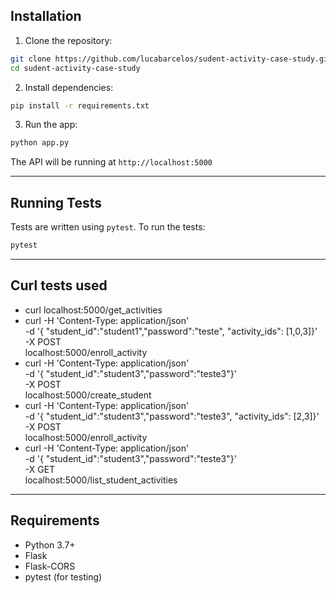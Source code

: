 ## Installation

1. Clone the repository:

```bash
git clone https://github.com/lucabarcelos/sudent-activity-case-study.git
cd sudent-activity-case-study
```

2. Install dependencies:

```bash
pip install -r requirements.txt
```

3. Run the app:

```bash
python app.py
```

The API will be running at `http://localhost:5000`

---

##  Running Tests

Tests are written using `pytest`. To run the tests:

```bash
pytest
```

---

##  Curl tests used

* curl localhost:5000/get_activities
* curl -H 'Content-Type: application/json' \
      -d '{ "student_id":"student1","password":"teste", "activity_ids": [1,0,3]}' \
      -X POST \
      localhost:5000/enroll_activity
* curl -H 'Content-Type: application/json' \
      -d '{ "student_id":"student3","password":"teste3"}' \
      -X POST \
      localhost:5000/create_student
* curl -H 'Content-Type: application/json' \
      -d '{ "student_id":"student3","password":"teste3", "activity_ids": [2,3]}' \
      -X POST \
      localhost:5000/enroll_activity
* curl -H 'Content-Type: application/json' \
      -d '{ "student_id":"student3","password":"teste3"}' \
      -X GET \
      localhost:5000/list_student_activities

---

## Requirements

* Python 3.7+
* Flask
* Flask-CORS
* pytest (for testing)

